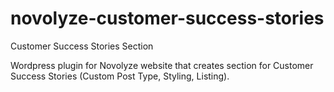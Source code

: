 # novolyze-customer-success-stories
Customer Success Stories Section

Wordpress plugin for Novolyze website that creates section for Customer Success Stories (Custom Post Type, Styling, Listing).

